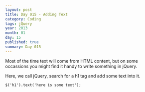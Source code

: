 ```yaml
---
layout: post
title: Day 015 - Adding Text
category: Coding
tags: jQuery
year: 2013
month: 01
day: 15
published: true
summary: Day 015
---
```


Most of the time text will come from HTML content, but on some occassions you might find it handy to write something in jQuery.

Here, we call jQuery, search for a h1 tag and add some text into it.

	$('h1').text('here is some text');